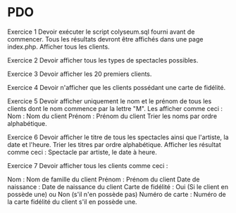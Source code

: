 # PDO


Exercice 1
Devoir exécuter le script colyseum.sql fourni avant de commencer. Tous les résultats devront être affichés dans une page index.php.
Afficher tous les clients.


Exercice 2
Devoir afficher tous les types de spectacles possibles.

Exercice 3
Devoir afficher les 20 premiers clients.

Exercice 4
Devoir n'afficher que les clients possédant une carte de fidélité.

Exercice 5
Devoir afficher uniquement le nom et le prénom de tous les clients dont le nom commence par la lettre "M".
Les afficher comme ceci :
Nom : Nom du client
Prénom : Prénom du client
Trier les noms par ordre alphabétique.

Exercice 6
Devoir afficher le titre de tous les spectacles ainsi que l'artiste, la date et l'heure. Trier les titres par ordre alphabétique. Afficher les résultat comme ceci : Spectacle par artiste, le date à heure.

Exercice 7
Devoir afficher tous les clients comme ceci :

Nom : Nom de famille du client
Prénom : Prénom du client
Date de naissance : Date de naissance du client
Carte de fidélité : Oui (Si le client en possède une) ou Non (s'il n'en possède pas)
Numéro de carte : Numéro de la carte fidélité du client s'il en possède une.
